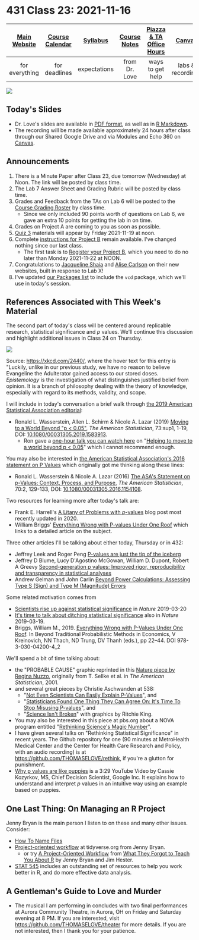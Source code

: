 # 431 Class 23: 2021-11-16

[Main Website](https://thomaselove.github.io/431/) | [Course Calendar](https://thomaselove.github.io/431/calendar.html) | [Syllabus](https://thomaselove.github.io/431-2021-syllabus/) | [Course Notes](https://thomaselove.github.io/431-notes/) | [Piazza & TA Office Hours](https://thomaselove.github.io/431/contact.html) | [Canvas](https://canvas.case.edu) | [Data and Code](https://github.com/THOMASELOVE/431-data)
:-----------: | :--------------: | :----------: | :---------: | :-------------: | :-----------: | :------------:
for everything | for deadlines | expectations | from Dr. Love | ways to get help | labs & recordings | for downloads

![](https://github.com/THOMASELOVE/431-2021/blob/main/classes/class23/figures/cox2.png)

## Today's Slides

- Dr. Love's slides are available in [PDF format](https://github.com/THOMASELOVE/431-2021/blob/main/classes/class23/431-class23-slides.pdf), as well as in [R Markdown](https://github.com/THOMASELOVE/431-2021/blob/main/classes/class23/431-class23-slides.Rmd).
- The recording will be made available approximately 24 hours after class through our Shared Google Drive and via Modules and Echo 360 on [Canvas](https://canvas.case.edu).

## Announcements

1. There is a Minute Paper after Class 23, due tomorrow (Wednesday) at Noon. The link will be posted by class time.
2. The Lab 7 Answer Sheet and Grading Rubric will be posted by class time.
3. Grades and Feedback from the TAs on Lab 6 will be posted to the [Course Grading Roster](https://bit.ly/431-2021-grades) by class time.
    - Since we only included 90 points worth of questions on Lab 6, we gave an extra 10 points for getting the lab in on time.
4. Grades on Project A are coming to you as soon as possible.
5. [Quiz 3](https://github.com/THOMASELOVE/431-2021/tree/main/quizzes/quiz3) materials will appear by Friday 2021-11-19 at noon.
6. Complete [instructions for Project B](https://thomaselove.github.io/431-2021-projectB/) remain available. I've changed nothing since our last class. 
    - The first task is to [Register your Project B](https://thomaselove.github.io/431-2021-projectB/register.html), which you need to do no later than Monday 2021-11-22 at NOON.
7. Congratulations to [Jacqueline Shaia](https://www.jacquelensphd.com/) and [Alise Carlson](https://carlsoak.wixsite.com/alisecarlsonmd) on their new websites, built in response to Lab X!
8. I've updated [our Packages list](https://thomaselove.github.io/431/r_packages.html) to include the `vcd` package, which we'll use in today's session.

## References Associated with This Week's Material

The second part of today's class will be centered around replicable research, statistical significance and *p* values. We'll continue this discussion and highlight additional issues in Class 24 on Thursday.

![](https://imgs.xkcd.com/comics/epistemic_uncertainty.png)

Source: https://xkcd.com/2440/, where the hover text for this entry is "Luckily, unlike in our previous study, we have no reason to believe Evangeline the Adulterator gained access to our stored doses. *Epistemology* is the investigation of what distinguishes justified belief from opinion. It is a branch of philosophy dealing with the theory of knowledge, especially with regard to its methods, validity, and scope. 

I will include in today's conversation a brief walk through [the 2019 American Statistical Association editorial](https://github.com/THOMASELOVE/431-2021/blob/main/classes/class23/references/ASA_2019_A_World_Beyond.pdf):

- Ronald L. Wasserstein, Allen L. Schirm & Nicole A. Lazar (2019) [Moving to a World Beyond "p < 0.05"](https://www.tandfonline.com/doi/full/10.1080/00031305.2019.1583913), *The American Statistician*, 73:sup1, 1-19, DOI: [10.1080/00031305.2019.1583913](https://doi.org/10.1080/00031305.2019.1583913). 
    - Ron gave a [one-hour talk you can watch here](https://t.co/GbQF01h4jU) on "[Helping to move to a world beyond p < 0.05](https://t.co/GbQF01h4jU)" which I cannot recommend enough.

You may also be interested in [the American Statistical Association's 2016 statement on P Values](https://github.com/THOMASELOVE/431-2021/blob/main/classes/class23/references/ASA_2016_Pvalues_Context_Process_Purpose.pdf) which originally got me thinking along these lines: 

- Ronald L. Wasserstein & Nicole A. Lazar (2016) [The ASA's Statement on p-Values: Context, Process, and Purpose](https://www.tandfonline.com/doi/full/10.1080/00031305.2016.1154108), *The American Statistician*, 70:2, 129-133, DOI:
[10.1080/00031305.2016.1154108](https://doi.org/10.1080/00031305.2016.1154108).

Two resources for learning more after today's talk are:

- Frank E. Harrell's [A Litany of Problems with *p*-values](https://www.fharrell.com/post/pval-litany/) blog post most recently updated in 2020.
- William Briggs' [Everything Wrong with P-values Under One Roof](http://wmbriggs.com/post/26125/) which links to a detailed article on the subject.

Three other articles I'll be talking about either today, Thursday or in 432:

- Jeffrey Leek and Roger Peng [P-values are just the tip of the iceberg](https://github.com/THOMASELOVE/431-2021/blob/main/classes/class23/references/Leek_and_Peng_2015_Pvalues_Nature.pdf)
- Jeffrey D Blume, Lucy D'Agostino McGowan, William D. Dupont, Robert A Greevy [Second-generation p values: Improved rigor, reproducibility and transparency in statistical analyses](https://github.com/THOMASELOVE/431-2021/blob/main/classes/class23/references/Blume_etal_2018_Second_Generation_P_Values.pdf)
- Andrew Gelman and John Carlin [Beyond Power Calculations: Assessing Type S (Sign) and Type M (Magnitude) Errors](https://github.com/THOMASELOVE/431-2021/blob/main/classes/class23/references/Gelman_Carlin_2014_Beyond_Power_Calculations.pdf)

Some related motivation comes from 

- [Scientists rise up against statistical significance](https://www.nature.com/articles/d41586-019-00857-9) in *Nature* 2019-03-20
- [It's time to talk about ditching statistical significance](https://www.nature.com/articles/d41586-019-00874-8) also in *Nature* 2019-03-19.
- Briggs, William M., 2019. [Everything Wrong with P-Values Under One Roof](http://wmbriggs.com/post/26125/). In Beyond Traditional Probabilistic Methods in Economics, V Kreinovich, NN Thach, ND Trung, DV Thanh (eds.), pp 22–44. DOI 978-3-030-04200-4_2

We'll spend a bit of time talking about:

- the "PROBABLE CAUSE" graphic reprinted in this [Nature piece by Regina Nuzzo](https://www.nature.com/news/scientific-method-statistical-errors-1.14700), originally from T. Sellke et al. in *The American Statistician*, 2001.
- and several great pieces by Christie Aschwanden at 538:
    - "[Not Even Scientists Can Easily Explain P-Values](https://fivethirtyeight.com/features/not-even-scientists-can-easily-explain-p-values/)", and
    - "[Statisticians Found One Thing They Can Agree On: It's Time To Stop Misusing P-values](https://fivethirtyeight.com/features/statisticians-found-one-thing-they-can-agree-on-its-time-to-stop-misusing-p-values/)", and
    - "[Science Isn't Broken](https://fivethirtyeight.com/features/science-isnt-broken/#part1)" with graphics by Ritchie King.
- You may also be interested in this piece at pbs.org about a NOVA program entitled "[Rethinking Science's Magic Number](https://www.pbs.org/wgbh/nova/article/rethinking-sciences-magic-number/)".
- I have given several talks on "Rethinking Statistical Significance" in recent years. The Github repository for one (90 minutes at MetroHealth Medical Center and the Center for Health Care Research and Policy, with an audio recording) is at https://github.com/THOMASELOVE/rethink, if you're a glutton for punishment.
- [Why p values are like puppies](https://www.youtube.com/watch?v=9jW9G8MO4PQ) is a 3:29 YouTube Video by Cassie Kozyrkov, MS, Chief Decision Scientist, Google Inc. It explains how to understand and interpret *p* values in an intuitive way using an example based on puppies.

## One Last Thing: On Managing an R Project

Jenny Bryan is the main person I listen to on these and many other issues. Consider:

- [How To Name Files](https://speakerdeck.com/jennybc/how-to-name-files)
- [Project-oriented workflow](https://www.tidyverse.org/articles/2017/12/workflow-vs-script/) at tidyverse.org from Jenny Bryan.
    - or try [A Project-Oriented Workflow](https://whattheyforgot.org/project-oriented-workflow.html) from [What They Forgot to Teach You About R](https://whattheyforgot.org/) by Jenny Bryan and Jim Hester.
- [STAT 545](https://stat545.com/r-basics.html) includes an outstanding set of resources to help you work better in R, and do more effective data analysis.

## A Gentleman's Guide to Love and Murder

- The musical I am performing in concludes with two final performances at Aurora Community Theatre, in Aurora, OH on Friday and Saturday evening at 8 PM. If you are interested, visit https://github.com/THOMASELOVE/theater for more details. If you are not interested, then I thank you for your patience. 
